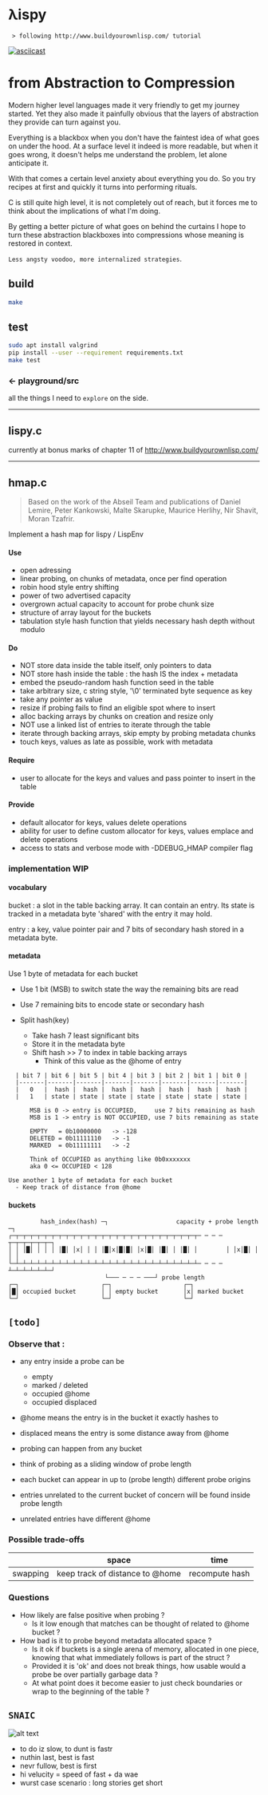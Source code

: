 # **&#955;ispy**
```
 > following http://www.buildyourownlisp.com/ tutorial
```
[![asciicast](https://asciinema.org/a/xUzkxNCyVGNhiKQoIAZdmF4Ms.png)](https://asciinema.org/a/xUzkxNCyVGNhiKQoIAZdmF4Ms?speed=2&theme=tango&size=medium&autoplay=1)

# from Abstraction to Compression
Modern higher level languages made it very friendly to get my journey 
started. Yet they also made it painfully obvious that the layers of 
abstraction they provide can turn against you. 

Everything is a blackbox when you don't have the faintest idea of what goes
on under the hood. At a surface level it indeed is more readable, but when 
it goes wrong, it doesn't helps me understand the problem, let alone 
anticipate it.

With that comes a certain level anxiety about everything you do. So you try 
recipes at first and quickly it turns into performing rituals. 

C is still quite high level, it is not completely out of reach, but it 
forces me to think about the implications of what I'm doing.

By getting a better picture of what goes on behind the curtains I hope to 
turn these abstraction blackboxes into compressions whose meaning is 
restored in context. 

`Less angsty voodoo, more internalized strategies`.

## build
```bash
make
```

## test
```bash
sudo apt install valgrind
pip install --user --requirement requirements.txt
make test
```
### ← playground/src
all the things I need to `explore` on the side.  

---
## lispy.c  
currently at bonus marks of chapter 11 of http://www.buildyourownlisp.com/  

---
## hmap.c
> Based on the work of the Abseil Team and publications of Daniel Lemire,
> Peter Kankowski, Malte Skarupke, Maurice Herlihy, Nir Shavit, 
> Moran Tzafrir.

Implement a hash map for lispy / LispEnv

#### Use
- open adressing
- linear probing, on chunks of metadata, once per find operation
- robin hood style entry shifting
- power of two advertised capacity
- overgrown actual capacity to account for probe chunk size
- structure of array layout for the buckets
- tabulation style hash function that yields necessary hash depth without 
  modulo

#### Do
- NOT store data inside the table itself, only pointers to data
- NOT store hash inside the table : the hash IS the index + metadata
- embed the pseudo-random hash function seed in the table
- take arbitrary size, c string style, '\0' terminated byte sequence as key
- take any pointer as value
- resize if probing fails to find an eligible spot where to insert
- alloc backing arrays by chunks on creation and resize only
- NOT use a linked list of entries to iterate through the table
- iterate through backing arrays, skip empty by probing metadata chunks
- touch keys, values as late as possible, work with metadata

#### Require
- user to allocate for the keys and values and pass pointer to insert 
  in the table

#### Provide
- default allocator for keys, values delete operations
- ability for user to define custom allocator for keys, values emplace and 
  delete operations
- access to stats and verbose mode with -DDEBUG_HMAP compiler flag

### implementation WIP

#### vocabulary

bucket : a slot in the table backing array. It can contain an entry. Its 
         state is tracked in a metadata byte 'shared' with the entry it may 
         hold.

entry : a key, value pointer pair and 7 bits of secondary hash stored in a
        metadata byte.

#### metadata
Use 1 byte of metadata for each bucket
  - Use 1 bit (MSB) to switch state the way the remaining bits are read
  - Use 7 remaining bits to encode state or secondary hash

  - Split hash(key)
    + Take hash 7 least significant bits  
    + Store it in the metadata byte
    + Shift hash >> 7 to index in table backing arrays
      * Think of this value as the @home of entry


```
  | bit 7 | bit 6 | bit 5 | bit 4 | bit 3 | bit 2 | bit 1 | bit 0 |
  |-------|-------|-------|-------|-------|-------|-------|-------|
  |   0   |  hash |  hash |  hash |  hash |  hash |  hash |  hash |
  |   1   | state | state | state | state | state | state | state |

      MSB is 0 -> entry is OCCUPIED,     use 7 bits remaining as hash  
      MSB is 1 -> entry is NOT OCCUPIED, use 7 bits remaining as state

      EMPTY   = 0b10000000   -> -128
      DELETED = 0b11111110   -> -1
      MARKED  = 0b11111111   -> -2

      Think of OCCUPIED as anything like 0b0xxxxxxx
      aka 0 <= OCCUPIED < 128

Use another 1 byte of metadata for each bucket
  - Keep track of distance from @home
```


#### buckets
```
         hash_index(hash) ─┐                   capacity + probe length ─┐    
┌─┬─┬─┬─┬─┬─┬─┬─┬─┬─┬─┬─┬─┬─┬─┬─┬─┬─┬─┬─┬─┬─┬─┬─┬─┬─┬─ ─ ─ ─ ┬─┬─┬─┬─┬─┬─┐
│ │ │█│ │ │ │ │█│ │x│ │ │ │█│x│█│█│ │x│█│ │█│ │ │█│ │        │ │x│█│ │ │ │
└─┴─┴─┴─┴─┴─┴─┴─┴─┴─┴─┴─┴─┴─┴─┴─┴─┴─┴─┴─┴─┴─┴─┴─┴─┴─┴─ ─ ─ ─ ┴─┴─┴─┴─┴─┴─┘
                           └─── ─ ─ ─ ───┘ probe length
┌─┐                       ┌─┐                    ┌─┐
│█│ occupied bucket       │ │ empty bucket       │x│ marked bucket
└─┘                       └─┘                    └─┘
```

## `[todo]`
### Observe that :
  - any entry inside a probe can be 
      * empty
      * marked / deleted
      * occupied @home
      * occupied displaced

  - @home means the entry is in the bucket it exactly hashes to
  - displaced means the entry is some distance away from @home
  - probing can happen from any bucket
  - think of probing as a sliding window of probe length
  - each bucket can appear in up to (probe length) different probe origins
  - entries unrelated to the current bucket of concern will be found inside
    probe length
  - unrelated entries have different @home


### Possible trade-offs
|          | space                           | time                        |
|----------|---------------------------------|-----------------------------|
| swapping | keep track of distance to @home | recompute hash              |



### Questions
  - How likely are false positive when probing ?
    + Is it low enough that matches can be thought of related to 
      @home bucket ?
  - How bad is it to probe beyond metadata allocated space ?
    + Is it ok if buckets is a single arena of memory, allocated in one
      piece, knowing that what immediately follows is part of the struct ?
    + Provided it is 'ok' and does not break things, how usable would a 
      probe be over partially garbage data ?
    + At what point does it become easier to just check boundaries or wrap
      to the beginning of the table ?

## `SNAIC`
![alt text][nvrstap]
- to do iz slow, to dunt is fastr
- nuthin last, best is fast  
- nevr fullow, best is first
- hi velucity = speed of fast + da wae
- wurst case scenario : long stories get short


[nvrstap]: https://img.shields.io/static/v1?label=NEVR%20STAP&message=OLWIZ%20FASTR&color=ff69b4&style=for-the-badge "SNAIC --halp"